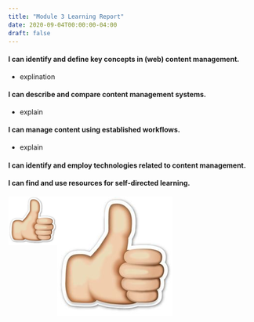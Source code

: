 ```yaml
---
title: "Module 3 Learning Report"
date: 2020-09-04T00:00:00-04:00
draft: false
---
```


#### I can identify and define key concepts in (web) content management.
- explination
#### I can describe and compare content management systems.
- explain
#### I can manage content using established workflows.
- explain
#### I can identify and employ technologies related to content management.
#### I can find and use resources for self-directed learning.


![thumbs up](https://github.com/maryellahamm/ict302temp/blob/master/content/thumbs%20up.jpg)
<img align ="left" width="100" height="100" src="https://github.com/maryellahamm/ict302temp/blob/master/content/thumbs%20up.jpg">
